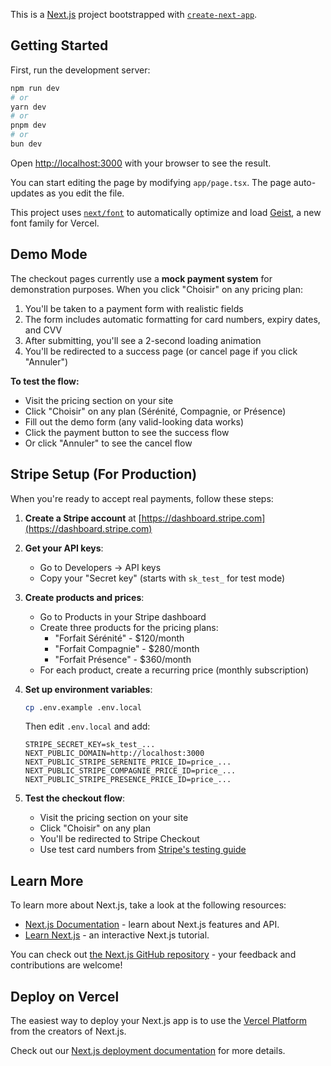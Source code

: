 This is a [Next.js](https://nextjs.org) project bootstrapped with [`create-next-app`](https://nextjs.org/docs/app/api-reference/cli/create-next-app).

## Getting Started

First, run the development server:

```bash
npm run dev
# or
yarn dev
# or
pnpm dev
# or
bun dev
```

Open [http://localhost:3000](http://localhost:3000) with your browser to see the result.

You can start editing the page by modifying `app/page.tsx`. The page auto-updates as you edit the file.

This project uses [`next/font`](https://nextjs.org/docs/app/building-your-application/optimizing/fonts) to automatically optimize and load [Geist](https://vercel.com/font), a new font family for Vercel.

## Demo Mode

The checkout pages currently use a **mock payment system** for demonstration purposes. When you click "Choisir" on any pricing plan:

1. You'll be taken to a payment form with realistic fields
2. The form includes automatic formatting for card numbers, expiry dates, and CVV
3. After submitting, you'll see a 2-second loading animation
4. You'll be redirected to a success page (or cancel page if you click "Annuler")

**To test the flow:**
- Visit the pricing section on your site
- Click "Choisir" on any plan (Sérénité, Compagnie, or Présence)
- Fill out the demo form (any valid-looking data works)
- Click the payment button to see the success flow
- Or click "Annuler" to see the cancel flow

## Stripe Setup (For Production)

When you're ready to accept real payments, follow these steps:

1. **Create a Stripe account** at [https://dashboard.stripe.com](https://dashboard.stripe.com)

2. **Get your API keys**:
   - Go to Developers → API keys
   - Copy your "Secret key" (starts with `sk_test_` for test mode)

3. **Create products and prices**:
   - Go to Products in your Stripe dashboard
   - Create three products for the pricing plans:
     - "Forfait Sérénité" - $120/month
     - "Forfait Compagnie" - $280/month
     - "Forfait Présence" - $360/month
   - For each product, create a recurring price (monthly subscription)

4. **Set up environment variables**:
   ```bash
   cp .env.example .env.local
   ```
   Then edit `.env.local` and add:
   ```
   STRIPE_SECRET_KEY=sk_test_...
   NEXT_PUBLIC_DOMAIN=http://localhost:3000
   NEXT_PUBLIC_STRIPE_SERENITE_PRICE_ID=price_...
   NEXT_PUBLIC_STRIPE_COMPAGNIE_PRICE_ID=price_...
   NEXT_PUBLIC_STRIPE_PRESENCE_PRICE_ID=price_...
   ```

5. **Test the checkout flow**:
   - Visit the pricing section on your site
   - Click "Choisir" on any plan
   - You'll be redirected to Stripe Checkout
   - Use test card numbers from [Stripe's testing guide](https://stripe.com/docs/testing)

## Learn More

To learn more about Next.js, take a look at the following resources:

- [Next.js Documentation](https://nextjs.org/docs) - learn about Next.js features and API.
- [Learn Next.js](https://nextjs.org/learn) - an interactive Next.js tutorial.

You can check out [the Next.js GitHub repository](https://github.com/vercel/next.js) - your feedback and contributions are welcome!

## Deploy on Vercel

The easiest way to deploy your Next.js app is to use the [Vercel Platform](https://vercel.com/new?utm_medium=default-template&filter=next.js&utm_source=create-next-app&utm_campaign=create-next-app-readme) from the creators of Next.js.

Check out our [Next.js deployment documentation](https://nextjs.org/docs/app/building-your-application/deploying) for more details.
